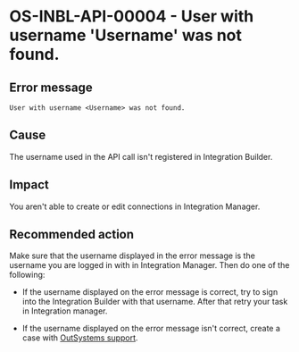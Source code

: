 ﻿---
summary:
tags:
en_title: OS-INBL-API-00004
---

# OS-INBL-API-00004 - User with username 'Username' was not found.

## Error message

`User with username <Username> was not found.`

## Cause

The username used in the API call isn't registered in Integration Builder.

## Impact

You aren't able to create or edit connections in Integration Manager.

## Recommended action

Make sure that the username displayed in the error message is the username you are logged in with in Integration Manager.
Then do one of the following:

* If the username displayed on the error message is correct, try to sign into the Integration Builder with that username. After that retry your task in Integration manager.

* If the username displayed on the error message isn't correct, create a case with [OutSystems support](https://success.outsystems.com/Support).
